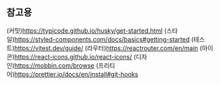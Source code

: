 ## 참고용
(커밋)https://typicode.github.io/husky/get-started.html
(스타일)https://styled-components.com/docs/basics#getting-started
(테스트)https://vitest.dev/guide/
(라우터)https://reactrouter.com/en/main
(아이콘)https://react-icons.github.io/react-icons/
(디자인)https://mobbin.com/browse
(프리티어)https://prettier.io/docs/en/install#git-hooks